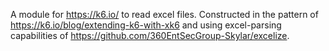A module for https://k6.io/ to read excel files. Constructed in the pattern of https://k6.io/blog/extending-k6-with-xk6 and using excel-parsing capabilities of https://github.com/360EntSecGroup-Skylar/excelize.
